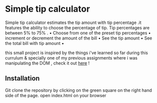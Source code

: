 # Simple tip calculator

Simple tip calculator estimates the tip amount with tip percentage .it features the ability to choose the percentage of tip. Tip percentages are between 5% to 75% .
• Choose from one of the preset tip percentages • increment or decrement the amount of the bill • See the tip amount • See the total bill with tip amount • 

this small project is inspired by the things i've learned so far during this currulum & specially one of my previous assignments where i was manipulating the DOM , check it out [here](https://github.com/eastflatbushbk/phase-1-practice-interacting-with-the-dom) !

## Installation

Git clone the repository by clicking on the green square on the right hand side of the page.
open index.html on your browser

